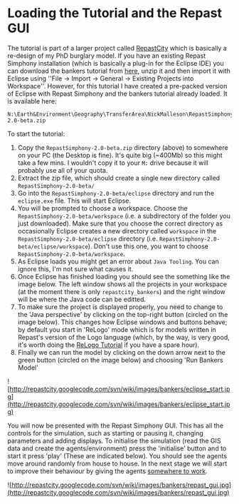 # Loading the Tutorial and the Repast GUI #

The tutorial is part of a larger project called [RepastCity](http://code.google.com/p/repastcity/) which is basically a re-design of my PhD burglary model. If you have an existing Repast Simphony installation (which is basically a plug-in for the Eclipse IDE) you can download the bankers tutorial from [here](http://code.google.com/p/repastcity/downloads/detail?name=repastcity_bankers.zip&can=2&q=), unzip it and then import it with Eclipse using ''File -> Import -> General -> Existing Projects into Workspace''. However, for this tutorial I have created a pre-packed version of Eclipse with Repast Simphony and the bankers tutorial already loaded. It is available here:

```
N:\Earth&Environment\Geography\TransferArea\NickMalleson\RepastSimphony-2.0-beta.zip
```

To start the tutorial:

  1. Copy the `RepastSimphony-2.0-beta.zip` directory (above) to somewhere on your PC (the Desktop is fine). It's quite big (~400Mb) so this might take a few mins. I wouldn't copy it to your `M:` drive because it will probably use all of your quota.
  1. Extract the zip file, which should create a single new directory called `RepastSimphony-2.0-beta/`
  1. Go into the `RepastSimphony-2.0-beta/eclipse` directory and run the `eclipse.exe` file. This will start Eclipse.
  1. You will be prompted to choose a workspace. Choose the `RepastSimphony-2.0-beta/workspace` (i.e. a subdirectory of the folder you just downloaded). Make sure that you choose the correct directory as occasionally Eclipse creates a new directory called `workspace` in the `RepastSimphony-2.0-beta/eclipse` directory (i.e. `RepastSimphony-2.0-beta/eclipse/workspace`). Don't use this one, you want to choose `RepastSimphony-2.0-beta/workspace`.
  1. As Eclipse loads you might get an error about `Java Tooling`. You can ignore this, I'm not sure what causes it.
  1. Once Eclipse has finished loading you should see the something like the image below. The left window shows all the projects in your workspace (at the moment there is only `repastcity_bankers`) and the right window will be where the Java code can be editted.
  1. To make sure the project is displayed properly, you need to change to the 'Java perspective' by clicking on the top-right button (circled on the image below). This changes how Eclipse windows and buttons behave; by default you start in 'ReLogo' mode which is for models written in Repast's version of the Logo language (which, by the way, is very good, it's worth doing the [ReLogo Tutorial](http://repast.sourceforge.net/docs/ReLogoGettingStarted.pdf) if you have a spare hour).
  1. Finally we can run the model by clicking on the down arrow next to the green button (circled on the image below) and choosing 'Run Bankers Model'


![http://repastcity.googlecode.com/svn/wiki/images/bankers/eclipse_start.jpg](http://repastcity.googlecode.com/svn/wiki/images/bankers/eclipse_start.jpg)

You will now be presented with the Repast Simphony GUI. This has all the controls for the simulation, such as starting or pausing it, changing parameters and adding displays. To initialise the simulation (read the GIS data and create the agents/environment) press the 'initialise' button and to start it press 'play' (These are indicated below). You should see the agents move around randomly from house to house. In the next stage we will start to improve their behaviour by giving the agents [somewhere to work](BankersFindWork.md).

![http://repastcity.googlecode.com/svn/wiki/images/bankers/repast_gui.jpg](http://repastcity.googlecode.com/svn/wiki/images/bankers/repast_gui.jpg)